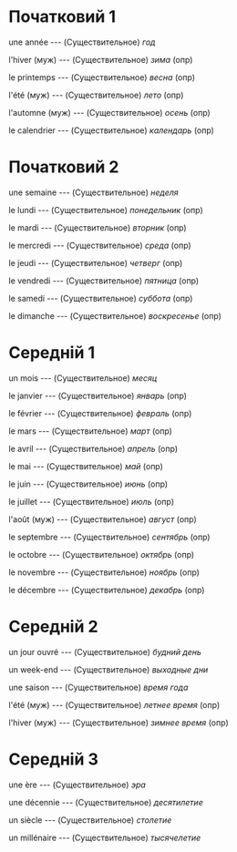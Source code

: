 # Початковий 1

une année --- (Существительное)
*год*



l'hiver (муж) --- (Существительное)
*зима* (опр)



le printemps --- (Существительное)
*весна* (опр)



l'été (муж) --- (Существительное)
*лето* (опр)



l'automne (муж) --- (Существительное)
*осень* (опр)



le calendrier --- (Существительное)
*календарь* (опр)



# Початковий 2

une semaine --- (Существительное)
*неделя*



le lundi --- (Существительное)
*понедельник* (опр)



le mardi --- (Существительное)
*вторник* (опр)



le mercredi --- (Существительное)
*среда* (опр)



le jeudi --- (Существительное)
*четверг* (опр)



le vendredi --- (Существительное)
*пятница* (опр)



le samedi --- (Существительное)
*суббота* (опр)



le dimanche --- (Существительное)
*воскресенье* (опр)



# Середній 1

un mois --- (Существительное)
*месяц*



le janvier --- (Существительное)
*январь* (опр)



le février --- (Существительное)
*февраль* (опр)



le mars --- (Существительное)
*март* (опр)



le avril --- (Существительное)
*апрель* (опр)



le mai --- (Существительное)
*май* (опр)



le juin --- (Существительное)
*июнь* (опр)



le juillet --- (Существительное)
*июль* (опр)



l'août (муж) --- (Существительное)
*август* (опр)



le septembre --- (Существительное)
*сентябрь* (опр)



le octobre --- (Существительное)
*октябрь* (опр)



le novembre --- (Существительное)
*ноябрь* (опр)



le décembre --- (Существительное)
*декабрь* (опр)



# Середній 2

un jour ouvré --- (Существительное)
*будний день*



un week-end --- (Существительное)
*выходные дни*



une saison --- (Существительное)
*время года*



l'été (муж) --- (Существительное)
*летнее время* (опр)



l'hiver (муж) --- (Существительное)
*зимнее время* (опр)



# Середній 3

une ère --- (Существительное)
*эра*



une décennie --- (Существительное)
*десятилетие*



un siècle --- (Существительное)
*столетие*



un millénaire --- (Существительное)
*тысячелетие*